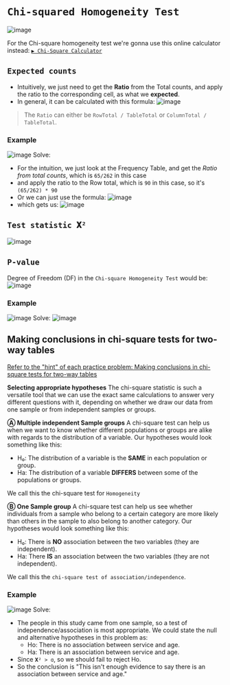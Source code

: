 # `Chi-squared Homogeneity Test`

![image](https://user-images.githubusercontent.com/14041622/45671252-8ef88280-bb57-11e8-92d3-229e5e39302c.png)


For the Chi-square homogeneity test we're gonna use this online calculator instead:
[`▶ Chi-Square Calculator`](https://www.di-mgt.com.au/chisquare-calculator.html)

## `Expected counts`

- Intuitively, we just need to get the **Ratio** from the Total counts, and apply the ratio to the corresponding cell, as what we **expected**.
- In general, it can be calculated with this formula:
![image](https://user-images.githubusercontent.com/14041622/45616324-ad03ab80-baa1-11e8-8745-6b046658569f.png)

> The `Ratio` can either be `RowTotal / TableTotal` or `ColumnTotal / TableTotal`.


### Example
![image](https://user-images.githubusercontent.com/14041622/45616176-45e5f700-baa1-11e8-968e-bad7d850ce9c.png)
Solve:
- For the intuition, we just look at the Frequency Table, and get the _Ratio from total counts_, which is `65/262` in this case
- and apply the ratio to the Row total, which is `90` in this case, so it's `(65/262) * 90`
- Or we can just use the formula:
![image](https://user-images.githubusercontent.com/14041622/45616553-606ca000-baa2-11e8-9ab4-4eec2d61bb4b.png)
- which gets us:
![image](https://user-images.githubusercontent.com/14041622/45616559-66fb1780-baa2-11e8-9d05-daf616eea60b.png)


## `Test statistic 𝐗²`

![image](https://user-images.githubusercontent.com/14041622/45670116-8bafc780-bb54-11e8-8e43-6a67082d5a71.png)


## `P-value`

Degree of Freedom (DF) in the `Chi-square Homogeneity Test` would be:
![image](https://user-images.githubusercontent.com/14041622/45669912-05938100-bb54-11e8-86cf-f6346b2da3a0.png)


### Example
![image](https://user-images.githubusercontent.com/14041622/45669951-1c39d800-bb54-11e8-8c14-eff93a9d8bfc.png)
Solve:
![image](https://user-images.githubusercontent.com/14041622/45670076-720e8000-bb54-11e8-91e8-98175548f6b0.png)



## Making conclusions in chi-square tests for two-way tables

[Refer to the "hint" of each practice problem: Making conclusions in chi-square tests for two-way tables](https://www.khanacademy.org/math/ap-statistics/chi-square-tests/modal/e/conclusions-chi-square-tests-for-two-way-tables)

**Selecting appropriate hypotheses**
The chi-square statistic is such a versatile tool that we can use the exact same calculations to answer very different questions with it, depending on whether we draw our data from one sample or from independent samples or groups.

**Ⓐ Multiple independent Sample groups**
A chi-square test can help us when we want to know whether different populations or groups are alike with regards to the distribution of a variable. Our hypotheses would look something like this:
- H₀: The distribution of a variable is the **SAME** in each population or group.
- Ha: The distribution of a variable **DIFFERS** between some of the populations or groups.

We call this the chi-square test for `Homogeneity`

**Ⓑ One Sample group**
A chi-square test can help us see whether individuals from a sample who belong to a certain category are more likely than others in the sample to also belong to another category. Our hypotheses would look something like this:
- H₀: There is **NO** association between the two variables (they are independent).
- Ha: There **IS** an association between the two variables (they are not independent).

We call this the `chi-square test of association/independence`.


### Example
![image](https://user-images.githubusercontent.com/14041622/45671775-ee0ac700-bb58-11e8-9800-94146d0c8bce.png)
Solve:
- The people in this study came from one sample, so a test of independence/association is most appropriate. We could state the null and alternative hypotheses in this problem as:
    - Ho: There is no association between service and age.
    - Ha: There is an association between service and age.
- Since `𝐗² > ɑ`, so we should fail to reject Ho.
- So the conclusion is "This isn't enough evidence to say there is an association between service and age."